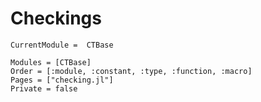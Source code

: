 # Checkings

```@meta
CurrentModule =  CTBase
```

```@autodocs
Modules = [CTBase]
Order = [:module, :constant, :type, :function, :macro]
Pages = ["checking.jl"]
Private = false
```
